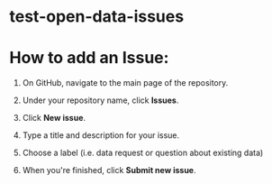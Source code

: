 # test-open-data-issues

<h1>How to add an Issue:</h1>

1. On GitHub, navigate to the main page of the repository.

2. Under your repository name, click <b>Issues</b>.

3. Click <b>New issue</b>.

4. Type a title and description for your issue.

5. Choose a label (i.e. data request or question about existing data)

6. When you're finished, click <b>Submit new issue</b>.
